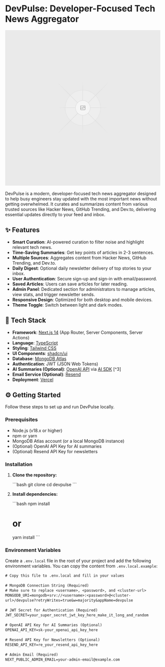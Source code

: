 # DevPulse: Developer-Focused Tech News Aggregator

![DevPulse Logo](public/placeholder.svg?height=100&width=100&query=DevPulse%20Logo)

DevPulse is a modern, developer-focused tech news aggregator designed to help busy engineers stay updated with the most important news without getting overwhelmed. It curates and summarizes content from various trusted sources like Hacker News, GitHub Trending, and Dev.to, delivering essential updates directly to your feed and inbox.

## ✨ Features

*   **Smart Curation**: AI-powered curation to filter noise and highlight relevant tech news.
*   **Time-Saving Summaries**: Get key points of articles in 2-3 sentences.
*   **Multiple Sources**: Aggregates content from Hacker News, GitHub Trending, and Dev.to.
*   **Daily Digest**: Optional daily newsletter delivery of top stories to your inbox.
*   **User Authentication**: Secure sign-up and sign-in with email/password.
*   **Saved Articles**: Users can save articles for later reading.
*   **Admin Panel**: Dedicated section for administrators to manage articles, view stats, and trigger newsletter sends.
*   **Responsive Design**: Optimized for both desktop and mobile devices.
*   **Theme Toggle**: Switch between light and dark modes.

## 🚀 Tech Stack

*   **Framework**: [Next.js 14](https://nextjs.org/) (App Router, Server Components, Server Actions)
*   **Language**: [TypeScript](https://www.typescriptlang.org/)
*   **Styling**: [Tailwind CSS](https://tailwindcss.com/)
*   **UI Components**: [shadcn/ui](https://ui.shadcn.com/)
*   **Database**: [MongoDB Atlas](https://www.mongodb.com/atlas)
*   **Authentication**: JWT (JSON Web Tokens)
*   **AI Summaries (Optional)**: [OpenAI API](https://openai.com/docs/api/) via [AI SDK](https://sdk.vercel.ai/) [^3]
*   **Email Service (Optional)**: [Resend](https://resend.com/)
*   **Deployment**: [Vercel](https://vercel.com/)

## ⚙️ Getting Started

Follow these steps to set up and run DevPulse locally.

### Prerequisites

*   Node.js (v18.x or higher)
*   npm or yarn
*   MongoDB Atlas account (or a local MongoDB instance)
*   (Optional) OpenAI API Key for AI summaries
*   (Optional) Resend API Key for newsletters

### Installation

1.  **Clone the repository:**

    \`\`\`bash
    git clone <your-repository-url>
    cd devpulse
    \`\`\`

2.  **Install dependencies:**

    \`\`\`bash
    npm install
    # or
    yarn install
    \`\`\`

### Environment Variables

Create a `.env.local` file in the root of your project and add the following environment variables. You can copy the content from `.env.local.example`:

```plaintext
# Copy this file to .env.local and fill in your values

# MongoDB Connection String (Required)
# Make sure to replace <username>, <password>, and <cluster-url>
MONGODB_URI=mongodb+srv://<username>:<password>@<cluster-url>/devpulse?retryWrites=true&w=majority&appName=devpulse

# JWT Secret for Authentication (Required)
JWT_SECRET=your_super_secret_jwt_key_here_make_it_long_and_random

# OpenAI API Key for AI Summaries (Optional)
OPENAI_API_KEY=sk-your_openai_api_key_here

# Resend API Key for Newsletters (Optional)
RESEND_API_KEY=re_your_resend_api_key_here

# Admin Email (Required)
NEXT_PUBLIC_ADMIN_EMAIL=your-admin-email@example.com
